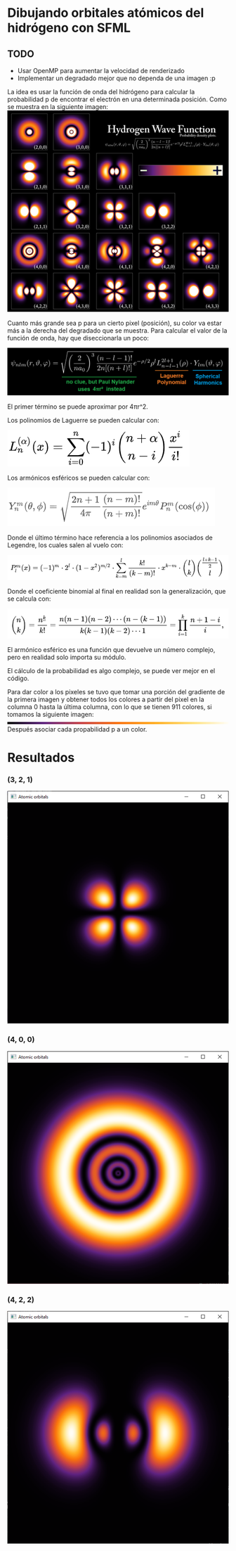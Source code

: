 # Dibujando orbitales atómicos del hidrógeno con SFML
## TODO
- Usar OpenMP para aumentar la velocidad de renderizado
- Implementar un degradado mejor que no dependa de una imagen :p

La idea es usar la función de onda del hidrógeno para calcular la probabilidad p de encontrar el electrón en una determinada posición. Como se muestra en la siguiente imagen:
![Hydrogen_Density_Plots](images/Hydrogen_Density_Plots.png)

Cuanto más grande sea p para un cierto pixel (posición), su color va estar más a la derecha del degradado que se muestra.
Para calcular el valor de la función de onda, hay que diseccionarla un poco: 

![eq](images/eq.png)

El primer término se puede aproximar por 4πr^2.

Los polinomios de Laguerre se pueden calcular con:

![laguerre](images/laguerre.PNG)

Los armónicos esféricos se pueden calcular con:

![sphericalharmonics](images/sphericalharmonics.PNG)

Donde el último término hace referencia a los polinomios asociados de Legendre, los cuales salen al vuelo con:

![legendre](images/legendre.PNG)

Donde el coeficiente binomial al final en realidad son la generalización, que se calcula con:

![coef](images/coef.PNG)

El armónico esférico es una función que devuelve un número complejo, pero en realidad solo importa su módulo.

El cálculo de la probabilidad es algo complejo, se puede ver mejor en el código.

Para dar color a los pixeles se tuvo que tomar una porción del gradiente de la primera imagen y obtener todos los colores a partir del pixel en la columna 0 hasta la última columna, con lo que se tienen 911 colores, si tomamos la siguiente imagen:
![gradiente](images/gradiente.PNG)
Después asociar cada propabilidad p a un color.

# Resultados
### (3, 2, 1)
![321](images/321.PNG)
### (4, 0, 0)
![400](images/400.PNG)
### (4, 2, 2)
![400](images/422.PNG)
